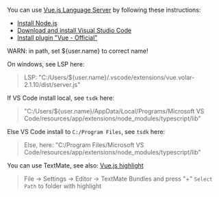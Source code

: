 You can use [Vue.js Language Server](https://github.com/vuejs/language-tools/tree/master/packages/language-server) by following these instructions:
 * [Install Node.js](https://nodejs.org/en/download)
 * [Download and install Visual Studio Code](https://code.visualstudio.com/download)
 * [Install plugin "Vue - Official"](https://marketplace.visualstudio.com/items?itemName=Vue.volar)

WARN: in path, set ${user.name} to correct name!

On windows, see LSP here:
 > LSP: "C:/Users/${user.name}/.vscode/extensions/vue.volar-2.1.10/dist/server.js"

If VS Code install local, see `tsdk` here:
 > "C:/Users/${user.name}/AppData/Local/Programs/Microsoft VS Code/resources/app/extensions/node_modules/typescript/lib"

Else VS Code install to `C:/Program Files`, see `tsdk` here:
 > Else, here: "C:/Program Files/Microsoft VS Code/resources/app/extensions/node_modules/typescript/lib"

You can use TextMate, see also: [Vue.js highlight](https://github.com/vuejs/vue-syntax-highlight)
 > File -> Settings -> Editor -> TextMate Bundles
 > and press "+" `Select Path` to folder with highlight